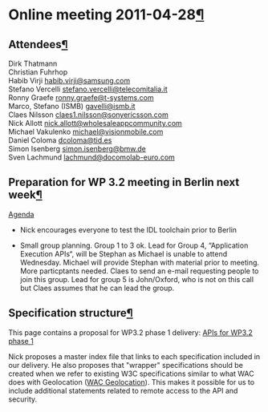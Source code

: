 Online meeting 2011-04-28[¶](#Online-meeting-2011-04-28)
========================================================

Attendees[¶](#Attendees)
------------------------

Dirk Thatmann\
Christian Fuhrhop\
Habib Virji <habib.virji@samsung.com>\
Stefano Vercelli <stefano.vercelli@telecomitalia.it>\
Ronny Graefe <ronny.graefe@t-systems.com>\
Marco, Stefano (ISMB) <gavelli@ismb.it>\
Claes Nilsson <claes1.nilsson@sonyericsson.com>\
Nick Allott <nick.allott@wholesaleappcommunity.com>\
Michael Vakulenko <michael@visionmobile.com>\
Daniel Coloma <dcoloma@tid.es>\
Simon Isenberg <simon.isenberg@bmw.de>\
Sven Lachmund <lachmund@docomolab-euro.com>

Preparation for WP 3.2 meeting in Berlin next week[¶](#Preparation-for-WP-32-meeting-in-Berlin-next-week)
---------------------------------------------------------------------------------------------------------

[Agenda](http://79.125.104.127/redmine/projects/wp3-1/wiki/WP_3_Berlin_Meeting_May_3-5)

- Nick encourages everyone to test the IDL toolchain prior to Berlin

- Small group planning. Group 1 to 3 ok. Lead for Group 4, “Application
Execution APIs“, will be Stephan as Michael is unable to attend
Wednesday. Michael will provide Stephan with material prior to meeting.
More particptants needed. Claes to send an e-mail requesting people to
join this group. Lead for group 5 is John/Oxford, who is not on this
call but Claes assumes that he can lead the group.

Specification structure[¶](#Specification-structure)
----------------------------------------------------

This page contains a proposal for WP3.2 phase 1 delivery: [APIs for
WP3.2 phase
1](http://79.125.104.127/redmine/projects/t3-2/wiki/APIs_for_WP32_phase_1)

Nick proposes a master index file that links to each specification
included in our delivery. He also proposes that "wrapper" specifications
should be created when we refer to existing W3C specifications similar
to what WAC does with Geolocation ([WAC
Geolocation](http://www.wacapps.net/web/portal/wac-2.0-spec)). This
makes it possible for us to include additional statements related to
remote access to the API and security.

